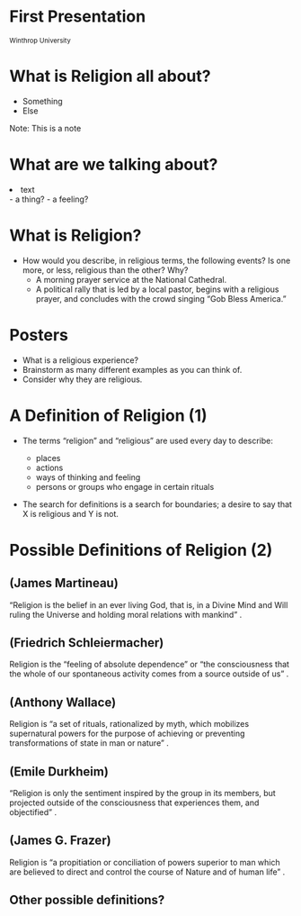 First Presentation 
===============
<small>Winthrop University</small>



# What is Religion all about?
-  Something
-  Else

Note: This is a note



<section data-background="https://dl.dropboxusercontent.com/u/386398/img/img-101/cartoon-1.jpg?raw1" data-background-size="1000px">
</section>



# What are we talking about?
<li class="fragment">text</li>
- a thing?
- a feeling?



# What is Religion?
- How would you describe, in religious terms, the following events?  Is one more, or less, religious than the other?  Why?
  - A morning prayer service at the National Cathedral.
  - A political rally that is led by a local pastor, begins with a religious prayer, and concludes with the crowd singing “Gob Bless America.”



# Posters
- What is a religious experience?
- Brainstorm as many different examples as you can think of.
- Consider why they are religious.



# A Definition of Religion (1)
- The terms “religion” and “religious” are used every day to describe:
  - places
  - actions
  - ways of thinking and feeling
  - persons or groups who engage in certain rituals

- The search for definitions is a search for boundaries; a desire to say that X is religious and Y is not.



# Possible Definitions of Religion (2)


## (James Martineau)
“Religion is the belief in an ever living God, that is, in a Divine Mind and Will ruling the Universe and holding moral relations with mankind” .


## (Friedrich Schleiermacher)
Religion is the “feeling of absolute dependence” or “the consciousness that the whole of our spontaneous activity comes from a source outside of us” .


## (Anthony Wallace)
Religion is “a set of rituals, rationalized by myth, which mobilizes supernatural powers for the purpose of achieving or preventing transformations of state in man or nature” .


## (Emile Durkheim)
 “Religion is only the sentiment inspired by the group in its members, but projected outside of the consciousness that experiences them, and objectified” .


## (James G. Frazer)
Religion is “a propitiation or conciliation of powers superior to man which are believed to direct and control the course of Nature and of human life” .


## Other possible definitions?
